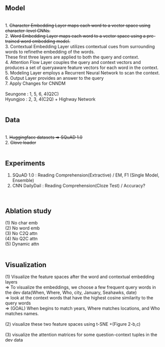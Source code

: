 ## Model
<br>
1. <s>Character Embedding Layer maps each word to a vector space using character-level CNNs.</s> <br>
2. <s>Word Embedding Layer maps each word to a vector space using a pre-trained word embedding model.</s> <br>
3. Contextual Embedding Layer utilizes contextual cues from surrounding words to refinethe embedding of the words. <br>
   These first three layers are applied to both the query and context. <br>
4. Attention Flow Layer couples the query and context vectors and produces a set of queryaware feature vectors for each word in the context. <br>
5. Modeling Layer employs a Recurrent Neural Network to scan the context. <br>
6. Output Layer provides an answer to the query <br>
7. Apply Changes for CNNDM <br>
<br>
Seungone : 1, 5, 6, 4(Q2C) <br>
Hyungjoo : 2, 3, 4(C2Q) + Highway Network <br>
<br>

## Data
<br>
1. <s>Huggingface datasets => SQuAD 1.0</s> <br>
2. <s>Glove loader</s> <br>
<br>

## Experiments
1. SQuAD 1.0 : Reading Comprehension(Extractive) / EM, F1 (Single Model, Ensemble) <br>
2. CNN DailyDail : Reading Comprehension(Cloze Test) / Accuracy? <br>
<br>

## Ablation study <br>
   (1) No char emb <br>
   (2) No word emb <br>
   (3) No C2Q attn <br>
   (4) No Q2C attn <br>
   (5) Dynamic attn <br>
<br>

## Visualization <br>
(1) Visualize the feature spaces after the word and contextual embedding layers <br>
   => To visualize the embeddings, we choose a few frequent query words in the dev data(When, Where, Who, city, January, Seahawks, date) <br>
   => look at the context words that have the highest cosine similarity to the query words <br>
   => (GOAL) When begins to match years, Where matches locations, and Who matches names. <br>
<br>
(2) visualize these two feature spaces using t-SNE +(Figure 2-b,c) <br>
<br>
(3) visualize the attention matrices for some question-context tuples in the dev data <br>
<br>